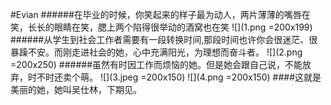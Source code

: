 #Evian
######在毕业的时候，你笑起来的样子最为动人，两片薄薄的嘴唇在笑，长长的眼睛在笑，腮上两个陷得很举动的酒窝也在笑
![](1.png =200x199)
######从学生到社会工作者需要有一段转换时间,那段时间也许你会很迷茫、很暴躁不安。而刚走进社会的她，心中充满阳光，为理想而奋斗者。
![](2.png =200x250)
######虽然有时因工作而烦恼的她。但是她会跟自己说，不能放弃，时不时还卖个萌。
![](3.jpeg =200x150)
![](4.png =200x150)
####这就是美丽的她，她叫吴仕林，下期见。